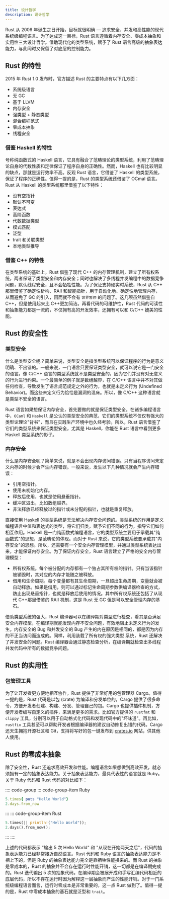 ```yaml
---
title: 设计哲学
description: 设计哲学
---
```


Rust 从 2006 年诞生之日开始，目标就很明确 — 追求安全、并发和高性能的现代系统级编程语言。为了达成这一目标，Rust 语言遵循着内存安全、零成本抽象和实用性三大设计哲学。借助现代化的类型系统，赋予了 Rust 语言高级的抽象表达能力，与此同时又保留了对底层的控制能力。

## Rust 的特性

2015 年 Rust 1.0 发布时，官方描述 Rust 的主要特点有以下几方面：

- 系统级语言
- 无 GC
- 基于 LLVM
- 内存安全
- 强类型 + 静态类型
- 混合编程范式
- 零成本抽象
- 线程安全

### 借鉴 Haskell 的特性

号称纯函数式的 Haskell 语言，它具有融合了范畴理论的类型系统，利用了范畴理论自身的代数性质和定律保证了程序自身的正确性。然而，Haskell 也有比较明显的缺点，那就是运行效率不高。反观 Rust 语言，它借鉴了 Haskell 的类型系统，保证了程序的正确性。值得一提的是，Rust 的类型系统还借鉴了 OCmal 语言。Rust 从 Haskell 的类型系统那里借鉴了以下特性：

- 没有空指针
- 默认不可变
- 表达式
- 高阶函数
- 代数数据类型
- 模式匹配
- 泛型
- trait 和关联类型
- 本地类型推导

### 借鉴 C++ 的特性

在类型系统的基础上，Rust 借鉴了现代 C++ 的内存管理机制，建立了所有权系统，两者保证了类型安全和内存安全；同时也解决了多线程并发编程中的数据竞争问题，默认线程安全，且不会牺牲性能。为了保证支持硬实时系统，Rust 从 C++ 那里借鉴了确定性析构、RAII 和智能指针，用于自动化地、确定性地管理内存，从而避免了 GC 的引入，因而就不会有 `世界暂停` 的问题了。这几项虽然借鉴自 C++，但是使用起来比 C++更加简洁。再看代码的可维护性，Rust 代码的可读性和抽象能力都是一流的，不仅拥有高的开发效率，还拥有可以和 C/C++ 媲美的性能。

## Rust 的安全性

### 类型安全

什么是类型安全呢？简单来说，类型安全是指类型系统可以保证程序的行为是意义明确、不出错的。一般来说，一门语言只要保证类型安全，就可以说它是一门安全的语言。像 C/C++ 语言的类型系统就不是类型安全的，因为它们并没有对无意义的行为进行约束。一个最简单的例子就是数组越界，在 C/C++ 语言中并不对其做任何检查，导致发生了语言规范规定之外的行为，也就是未定义行为 (Undefined Behavior)。而这些未定义行为恰恰是漏洞的温床。所以，像 C/C++ 这种语言就是类型不安全的语言。

Rust 语言如果想保证内存安全，首先要做的就是保证类型安全。在诸多编程语言中，`OCaml` 和 `Haskell` 是公认的类型安全的典范，它们的类型系统不仅仅有强大的类型论理论"背书"，而且在实践生产环境中也久经考验。所以，Rust 语言借鉴了它们的类型系统来保证类型安全，尤其是 Haskell，你能在 Rust 语言中看到更多 Haskell 类型系统的影子。

### 内存安全

什么是内存安全呢？简单来说，就是不会出现内存访问错误。只有当程序访问未定义内存的时候才会产生内存错误。一般来说，发生以下几种情况就会产生内存错误：

- 引用空指针。
- 使用未初始化内存。
- 释放后使用，也就是使用悬垂指针。
- 缓冲区溢出，比如数组越界。
- 非法释放已经释放过的指针或未分配的指针，也就是重复释放。

直接使用 Haskell 的类型系统是无法解决内存安全问题的。类型系统的作用是定义编程语言中值和表达式的类型，将它们归类，赋予它们不同的行为，指导它们如何相互作用。Haskell 是一门纯函数式编程语言，它的类型系统主要用于承载其"纯函数式"的思想，是范畴论的体现。而对于 Rust 来说，它的类型系统要承载其"内存安全"的思想。所以，还需要有一个安全内存管理模型，并通过类型系统表达出来，才能保证内存安全。为了保证内存安全，Rust 语言建立了严格的安全内存管理模型：

- 所有权系统。每个被分配的内存都有一个独占其所有权的指针。只有当该指针被销毁时，其对应的内存才能随之被释放。
- 借用和生命周期。每个变量都有其生命周期，一旦超出生命周期，变量就会被自动释放。如果是借用，则可以通过标记生命周期参数供编译器检查的方式，防止出现悬垂指针，也就是释放后使用的情况。其中所有权系统还包括了从现代 C++那里借鉴的 RAII 机制，这是 Rust 无 GC 但是可以安全管理内存的基石。

借助类型系统的强大，Rust 编译器可以在编译期对类型进行检查，看其是否满足安全内存模型，在编译期就能发现内存不安全问题，有效地阻止未定义行为的发生。内存安全的 Bug 和并发安全的 Bug 产生的内在原因是相同的，都是因为内存的不正当访问而造成的。同样，利用装载了所有权的强大类型
系统，Rust 还解决了并发安全的问题。Rust 编译器会通过静态检查分析，在编译期就检查出多线程并发代码中所有的数据竞争问题。

## Rust 的实用性

### 包管理工具

为了让开发者更方便地相互协作，Rust 提供了非常好用的包管理器 Cargo。值得一提的是，Rust 代码是以包 (crate) 为编译和分发单位的，Cargo 提供了很多命令，方便开发者创建、构建、分发、管理自己的包。Cargo 也提供插件机制，方便开发者编写自定义的插件，来满足更多的需求。比如官方提供的 `rustfmt` 和 `clippy` 工具，分别可以用于自动格式化代码和发现代码中的"坏味道"。再比如，`rustfix` 工具甚至可以帮助开发者根据编译器的建议自动修复出错的代码。Cargo 还天生拥抱开源社区和 Git，支持将写好的包一键发布到 [crates.io](https://crates.io/) 网站，供其他人使用。

## Rust 的零成本抽象

除了安全性，Rust 还追求高效开发和性能。编程语言如果想做到高效开发，就必须拥有一定的抽象表达能力。关于抽象表达能力，最具代表性的语言就是 Ruby。关于 Ruby 代码和 Rust 代码的对比如下：

:::: code-group
::: code-group-item Ruby
``` ruby
5.times{ puts "Hello World"}
2.days.from_now
```
:::
::: code-group-item Rust
``` rust
5.times(|| println!("Hello World"));
2.days().from_now();
```
:::
::::

上述的代码都表示 "输出 5 次 Hello World" 和 "从现在开始两天之后"，代码的抽象表达能力已经非常接近自然语言。Rust 代码和 Ruby 语言的抽象表达能力是不相上下的，但是 Ruby 的抽象表达能力完全是靠牺牲性能换来的。而 Rust 的抽象是零成本的，Rust 的抽象并不会存在运行时性能开销，这一切都是在编译期完成的。Rust 迭代输出 5 次的抽象代码，在编译期会被展开成和手写汇编代码相近的底层代码，所以不存在运行时因为解释这一层抽象而产生的性能开销。对于一门系统级编程语言而言，运行时零成本是非常重要的，这一点 Rust 做到了。值得一提的是，Rust 中零成本抽象的基石就是泛型和 `trait`。
